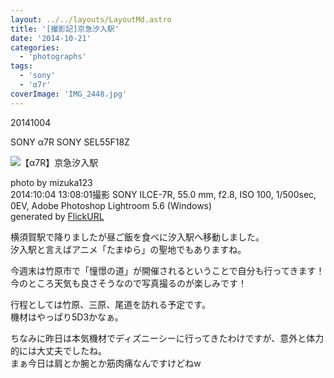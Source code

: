 ```yaml
---
layout: ../../layouts/LayoutMd.astro
title: '[撮影記]京急汐入駅'
date: '2014-10-21'
categories:
  - 'photographs'
tags:
  - 'sony'
  - 'α7r'
coverImage: 'IMG_2448.jpg'
---
```


20141004

SONY α7R SONY SEL55F18Z

![【α7R】京急汐入駅](/archive/images/14951696574_04e505bc65_b.jpg)

photo by mizuka123  
2014:10:04 13:08:01撮影 SONY ILCE-7R, 55.0 mm, f2.8, ISO 100, 1/500sec, 0EV, Adobe Photoshop Lightroom 5.6 (Windows)  
generated by [FlickURL](https://itunes.apple.com/jp/app/flickurl/id817330241?mt=8)

横須賀駅で降りましたが昼ご飯を食べに汐入駅へ移動しました。  
汐入駅と言えばアニメ「たまゆら」の聖地でもありますね。

今週末は竹原市で「憧憬の道」が開催されるということで自分も行ってきます！  
今のところ天気も良さそうなので写真撮るのが楽しみです！

行程としては竹原、三原、尾道を訪れる予定です。  
機材はやっぱり5D3かなぁ。

ちなみに昨日は本気機材でディズニーシーに行ってきたわけですが、意外と体力的には大丈夫でしたね。  
まぁ今日は肩とか腕とか筋肉痛なんですけどねw
